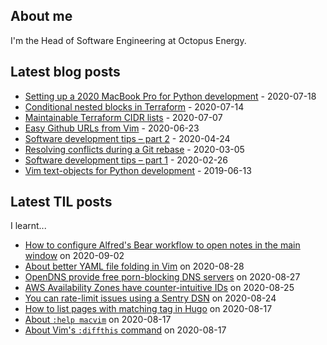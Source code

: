 ## About me
I'm the Head of Software Engineering at Octopus Energy.
## Latest blog posts
- [Setting up a 2020 MacBook Pro for Python development](https://codeinthehole.com/guides/settings-up-a-2020-macbook-for-python-development/) - 2020-07-18
- [Conditional nested blocks in Terraform](https://codeinthehole.com/tips/conditional-nested-blocks-in-terraform/) - 2020-07-14
- [Maintainable Terraform CIDR lists](https://codeinthehole.com/tips/terraform-cidrs/) - 2020-07-07
- [Easy Github URLs from Vim](https://codeinthehole.com/tips/easy-github-urls-from-vim/) - 2020-06-23
- [Software development tips – part 2](https://codeinthehole.com/tips/software-development-tips-part2/) - 2020-04-24
- [Resolving conflicts during a Git rebase](https://codeinthehole.com/guides/resolving-conflicts-during-a-git-rebase/) - 2020-03-05
- [Software development tips – part 1](https://codeinthehole.com/tips/software-development-tips-part1/) - 2020-02-26
- [Vim text-objects for Python development](https://codeinthehole.com/tips/vim-text-objects/) - 2019-06-13
## Latest TIL posts
I learnt...
- [How to configure Alfred's Bear workflow to open notes in the main window](https://til.codeinthehole.com/posts/how-to-configure-alfreds-bear-workflow-to-open-notes-in-the-main-window/) on 2020-09-02
- [About better YAML file folding in Vim](https://til.codeinthehole.com/posts/about-better-yaml-file-folding-in-vim/) on 2020-08-28
- [OpenDNS provide free porn-blocking DNS servers](https://til.codeinthehole.com/posts/opendns-provide-free-pornblocking-dns-servers/) on 2020-08-27
- [AWS Availability Zones have counter-intuitive IDs](https://til.codeinthehole.com/posts/aws-availability-zones-have-counterintuitive-ids/) on 2020-08-25
- [You can rate-limit issues using a Sentry DSN](https://til.codeinthehole.com/posts/you-can-ratelimit-issues-using-a-sentry-dsn/) on 2020-08-24
- [How to list pages with matching tag in Hugo](https://til.codeinthehole.com/posts/how-to-list-pages-with-matching-tag-in-hugo/) on 2020-08-17
- [About `:help macvim`](https://til.codeinthehole.com/posts/about-help-macvim/) on 2020-08-17
- [About Vim's `:diffthis` command](https://til.codeinthehole.com/posts/about-vims-diffthis-command/) on 2020-08-17
